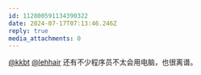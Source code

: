 ```yaml
---
id: 112800591134390322
date: 2024-07-17T07:13:46.246Z
reply: true
media_attachments: 0
---
```


[@kkbt](https://hello.2heng.xin/@kkbt) [@lehhair](https://misskey.lehhair.net/@lehhair) 还有不少程序员不太会用电脑，也很离谱。

